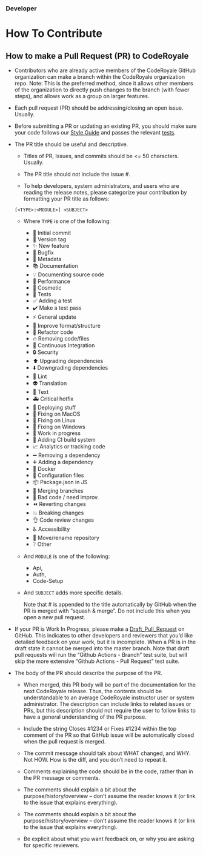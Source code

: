 ### Developer
# How To Contribute

## How to make a Pull Request (PR) to CodeRoyale

  * Contributors who are already active members of the CodeRoyale GitHub organization can make a branch within the CodeRoyale organization repo. Note: This is the preferred method, since it allows other members of the organization to directly push changes to the branch (with fewer steps), and allows work as a group on larger features.

  * Each pull request (PR) should be addressing/closing an open issue. Usually.

  * Before submitting a PR or updating an existing PR, you should make sure your code follows our [Style Guide](https://github.com/CodeRoyale/codeRoyale-api) and passes the relevant [tests](https://github.com/CodeRoyale/codeRoyale-api).

  * The PR title should be useful and descriptive.

    * Titles of PR, Issues, and commits should be <= 50 characters. Usually.

    * The PR title should not include the issue #.
    
    * To help developers, system administrators, and users who are reading the release notes, please categorize your contribution by formatting your PR title as follows:

    ```
    [<TYPE>:<MODULE>] <SUBJECT>
    ```
    * Where `TYPE` is one of the following:

       * 🎉 Initial commit
       * 🔖 Version tag
       * ✨ New feature
       * 🐛 Bugfix
       * 📇 Metadata
       * 📚 Documentation
       * 💡 Documenting source code
       * 🐎 Performance
       * 💄 Cosmetic
       * 🚨 Tests
       * ✅ Adding a test
       * ✔️ Make a test pass
       * ⚡ General update
       * 🎨 Improve format/structure
       * 🔨 Refactor code
       * 🔥 Removing code/files
       * 💚 Continuous Integration
       * 🔒 Security
       * ⬆️ Upgrading dependencies
       * ⬇️ Downgrading dependencies
       * 👕 Lint
       * 👽 Translation
       * 📝 Text
       * 🚑 Critical hotfix
       * 🚀 Deploying stuff
       * 🍎 Fixing on MacOS
       * 🐧 Fixing on Linux
       * 🏁 Fixing on Windows
       * 🚧 Work in progress
       * 👷 Adding CI build system
       * 📈 Analytics or tracking code
       * ➖ Removing a dependency
       * ➕ Adding a dependency
       * 🐳 Docker
       * 🔧 Configuration files
       * 📦 Package.json in JS
       * 🔀 Merging branches
       * 💩 Bad code / need improv.
       * ⏪ Reverting changes
       * 💥 Breaking changes
       * 👌 Code review changes
       * ♿ Accessibility
       * 🚚 Move/rename repository
       * ❔ Other

    * And `MODULE` is one of the following:

        * Api,
        * Auth,
        * Code-Setup

    * And `SUBJECT` adds more specific details.

        Note that #<PR NUMBER> is appended to the title automatically by GitHub when the PR is merged with “squash & merge”. Do not include this when you open a new pull request.

  * If your PR is Work In Progress, please make a [Draft_Pull_Request](https://github.blog/2019-02-14-introducing-draft-pull-requests/) on GitHub. This indicates to other developers and reviewers that you’d like detailed feedback on your work, but it is incomplete. When a PR is in the draft state it cannot be merged into the master branch. Note that draft pull requests will run the “Github Actions - Branch” test suite, but will skip the more extensive “Github Actions - Pull Request” test suite.

  * The body of the PR should describe the purpose of the PR.
    * When merged, this PR body will be part of the documentation for the next CodeRoyale release. Thus, the contents should be understandable to an average CodeRoyale instructor user or system administrator. The description can include links to related issues or PRs, but this description should not require the user to follow links to have a general understanding of the PR purpose.

    * Include the string Closes #1234 or Fixes #1234 within the top comment of the PR so that GitHub issue will be automatically closed when the pull request is merged.

    * The commit message should talk about WHAT changed, and WHY. Not HOW. How is the diff, and you don’t need to repeat it.

    * Comments explaining the code should be in the code, rather than in the PR message or comments.

    * The comments should explain a bit about the purpose/history/overview – don’t assume the reader knows it (or link to the issue that explains everything).

    * The comments should explain a bit about the purpose/history/overview – don’t assume the reader knows it (or link to the issue that explains everything).

    * Be explicit about what you want feedback on, or why you are asking for specific reviewers.
